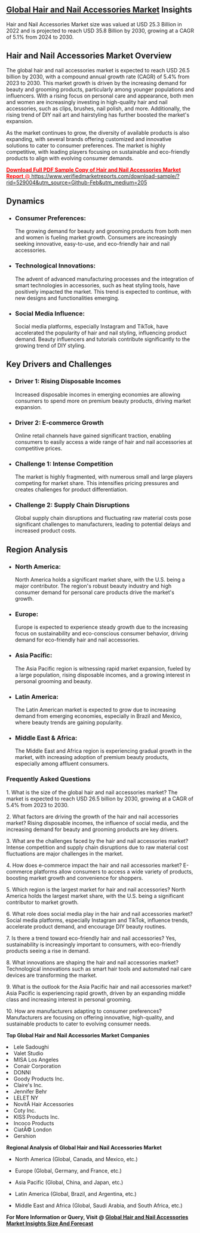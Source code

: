 <h2><a href="https://www.verifiedmarketreports.com/download-sample/?rid=529004&amp;utm_source=Github&amp;utm_medium=205" target="_blank">Global Hair and Nail Accessories Market</a> Insights</h2><p>Hair and Nail Accessories Market size was valued at USD 25.3 Billion in 2022 and is projected to reach USD 35.8 Billion by 2030, growing at a CAGR of 5.1% from 2024 to 2030.</p><p><h2>Hair and Nail Accessories Market Overview</h2> <p>The global hair and nail accessories market is expected to reach USD 26.5 billion by 2030, with a compound annual growth rate (CAGR) of 5.4% from 2023 to 2030. This market growth is driven by the increasing demand for beauty and grooming products, particularly among younger populations and influencers. With a rising focus on personal care and appearance, both men and women are increasingly investing in high-quality hair and nail accessories, such as clips, brushes, nail polish, and more. Additionally, the rising trend of DIY nail art and hairstyling has further boosted the market's expansion.</p> <p>As the market continues to grow, the diversity of available products is also expanding, with several brands offering customized and innovative solutions to cater to consumer preferences. The market is highly competitive, with leading players focusing on sustainable and eco-friendly products to align with evolving consumer demands.</p> <p><a href="#"><p><span class=""><span style="color: #ff0000;"><strong>Download Full PDF Sample Copy of Hair and Nail Accessories Market Report</strong> @ </span><a href="https://www.verifiedmarketreports.com/download-sample/?rid=529004&amp;utm_source=Github-Feb&amp;utm_medium=205" target="_blank">https://www.verifiedmarketreports.com/download-sample/?rid=529004&amp;utm_source=Github-Feb&amp;utm_medium=205</a></span></p></a></p> <h2>Dynamics</h2> <ul> <li> <h3>Consumer Preferences: </h3> The growing demand for beauty and grooming products from both men and women is fueling market growth. Consumers are increasingly seeking innovative, easy-to-use, and eco-friendly hair and nail accessories. </li> <li> <h3>Technological Innovations: </h3> The advent of advanced manufacturing processes and the integration of smart technologies in accessories, such as heat styling tools, have positively impacted the market. This trend is expected to continue, with new designs and functionalities emerging. </li> <li> <h3>Social Media Influence: </h3> Social media platforms, especially Instagram and TikTok, have accelerated the popularity of hair and nail styling, influencing product demand. Beauty influencers and tutorials contribute significantly to the growing trend of DIY styling. </li> </ul> <h2>Key Drivers and Challenges</h2> <ul> <li> <h3>Driver 1: Rising Disposable Incomes</h3> Increased disposable incomes in emerging economies are allowing consumers to spend more on premium beauty products, driving market expansion. </li> <li> <h3>Driver 2: E-commerce Growth</h3> Online retail channels have gained significant traction, enabling consumers to easily access a wide range of hair and nail accessories at competitive prices. </li> <li> <h3>Challenge 1: Intense Competition</h3> The market is highly fragmented, with numerous small and large players competing for market share. This intensifies pricing pressures and creates challenges for product differentiation. </li> <li> <h3>Challenge 2: Supply Chain Disruptions</h3> Global supply chain disruptions and fluctuating raw material costs pose significant challenges to manufacturers, leading to potential delays and increased product costs. </li> </ul> <h2>Region Analysis</h2> <ul> <li> <h3>North America: </h3> North America holds a significant market share, with the U.S. being a major contributor. The region's robust beauty industry and high consumer demand for personal care products drive the market's growth. </li> <li> <h3>Europe: </h3> Europe is expected to experience steady growth due to the increasing focus on sustainability and eco-conscious consumer behavior, driving demand for eco-friendly hair and nail accessories. </li> <li> <h3>Asia Pacific: </h3> The Asia Pacific region is witnessing rapid market expansion, fueled by a large population, rising disposable incomes, and a growing interest in personal grooming and beauty. </li> <li> <h3>Latin America: </h3> The Latin American market is expected to grow due to increasing demand from emerging economies, especially in Brazil and Mexico, where beauty trends are gaining popularity. </li> <li> <h3>Middle East & Africa: </h3> The Middle East and Africa region is experiencing gradual growth in the market, with increasing adoption of premium beauty products, especially among affluent consumers. </li> </ul> <h3>Frequently Asked Questions</h3> <p>1. What is the size of the global hair and nail accessories market? The market is expected to reach USD 26.5 billion by 2030, growing at a CAGR of 5.4% from 2023 to 2030.</p> <p>2. What factors are driving the growth of the hair and nail accessories market? Rising disposable incomes, the influence of social media, and the increasing demand for beauty and grooming products are key drivers.</p> <p>3. What are the challenges faced by the hair and nail accessories market? Intense competition and supply chain disruptions due to raw material cost fluctuations are major challenges in the market.</p> <p>4. How does e-commerce impact the hair and nail accessories market? E-commerce platforms allow consumers to access a wide variety of products, boosting market growth and convenience for shoppers.</p> <p>5. Which region is the largest market for hair and nail accessories? North America holds the largest market share, with the U.S. being a significant contributor to market growth.</p> <p>6. What role does social media play in the hair and nail accessories market? Social media platforms, especially Instagram and TikTok, influence trends, accelerate product demand, and encourage DIY beauty routines.</p> <p>7. Is there a trend toward eco-friendly hair and nail accessories? Yes, sustainability is increasingly important to consumers, with eco-friendly products seeing a rise in demand.</p> <p>8. What innovations are shaping the hair and nail accessories market? Technological innovations such as smart hair tools and automated nail care devices are transforming the market.</p> <p>9. What is the outlook for the Asia Pacific hair and nail accessories market? Asia Pacific is experiencing rapid growth, driven by an expanding middle class and increasing interest in personal grooming.</p> <p>10. How are manufacturers adapting to consumer preferences? Manufacturers are focusing on offering innovative, high-quality, and sustainable products to cater to evolving consumer needs.</p> </p><p><strong>Top Global Hair and Nail Accessories Market Companies</strong></p><div data-test-id=""><p><li>Lele Sadoughi</li><li> Valet Studio</li><li> MISA Los Angeles</li><li> Conair Corporation</li><li> DONNI</li><li> Goody Products Inc.</li><li> Claire's Inc.</li><li> Jennifer Behr</li><li> LELET NY</li><li> NovitÃ Hair Accessories</li><li> Coty Inc.</li><li> KISS Products Inc.</li><li> Incoco Products</li><li> CiatÃ© London</li><li> Gershion</li></p><div><strong>Regional Analysis of&nbsp;Global Hair and Nail Accessories Market</strong></div><ul><li dir="ltr"><p dir="ltr">North America&nbsp;(Global, Canada, and Mexico, etc.)</p></li><li dir="ltr"><p dir="ltr">Europe (Global, Germany, and France, etc.)</p></li><li dir="ltr"><p dir="ltr">Asia Pacific&nbsp;(Global, China, and Japan, etc.)</p></li><li dir="ltr"><p dir="ltr">Latin America&nbsp;(Global, Brazil, and Argentina, etc.)</p></li><li dir="ltr">Middle East and Africa&nbsp;(Global, Saudi Arabia, and South Africa, etc.)</li></ul><p><strong>For More Information or Query, Visit @&nbsp;</strong><strong><a href="https://www.verifiedmarketreports.com/product/hair-and-nail-accessories-market/?utm_source=Github&amp;utm_medium=205" target="_blank">Global Hair and Nail Accessories Market Insights Size And Forecast</a></strong></p></div>
